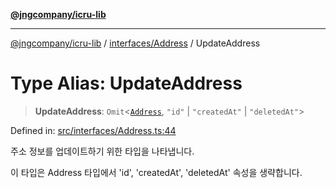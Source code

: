 [**@jngcompany/icru-lib**](../../../README.md)

***

[@jngcompany/icru-lib](../../../README.md) / [interfaces/Address](../README.md) / UpdateAddress

# Type Alias: UpdateAddress

> **UpdateAddress**: `Omit`\<[`Address`](../interfaces/Address.md), `"id"` \| `"createdAt"` \| `"deletedAt"`\>

Defined in: [src/interfaces/Address.ts:44](https://github.com/jngcompany/icru-lib/blob/d3a4d9c24074b22f396121b6f6d7c5106c66ae75/src/interfaces/Address.ts#L44)

주소 정보를 업데이트하기 위한 타입을 나타냅니다.

이 타입은 Address 타입에서 'id', 'createdAt', 'deletedAt' 속성을 생략합니다.
